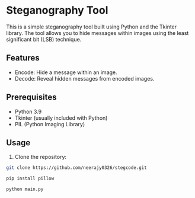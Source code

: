 # Steganography Tool

This is a simple steganography tool built using Python and the Tkinter library. The tool allows you to hide messages within images using the least significant bit (LSB) technique.

## Features

- Encode: Hide a message within an image.
- Decode: Reveal hidden messages from encoded images.

## Prerequisites

- Python 3.9
- Tkinter (usually included with Python)
- PIL (Python Imaging Library)

## Usage

1. Clone the repository:

```bash
git clone https://github.com/neerajy0326/stegcode.git

pip install pillow

python main.py


